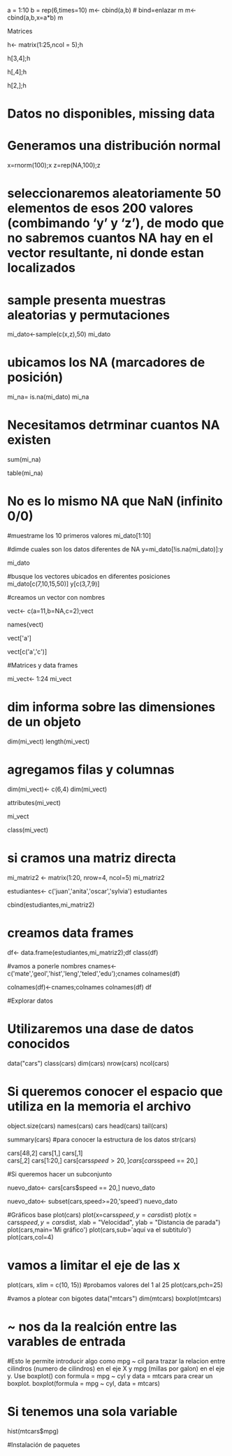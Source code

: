 a = 1:10
b = rep(6,times=10)
m<- cbind(a,b) # bind=enlazar
m
m<- cbind(a,b,x=a*b)
m  

Matrices

h<- matrix(1:25,ncol = 5);h

h[3,4];h

h[,4];h

h[2,];h

# Datos no disponibles, missing data
# Generamos una distribución normal

x=rnorm(100);x
z=rep(NA,100);z

# seleccionaremos aleatoriamente 50 elementos de esos 200 valores (combimando ‘y’ y ‘z’), de modo que no sabremos cuantos NA hay en el vector resultante, ni donde estan localizados
# sample presenta muestras aleatorias y permutaciones

mi_dato<-sample(c(x,z),50)
mi_dato

# ubicamos los NA (marcadores de posición)
mi_na= is.na(mi_dato)
mi_na

# Necesitamos detrminar cuantos NA existen
sum(mi_na)

table(mi_na)

# No es lo mismo NA que NaN (infinito 0/0)
#muestrame los 10 primeros valores
mi_dato[1:10]

#dimde cuales son los datos diferentes de NA
y=mi_dato[!is.na(mi_dato)]:y

mi_dato

#busque los vectores ubicados en diferentes posiciones
mi_dato[c(7,10,15,50)]
y[c(3,7,9)]

#creamos un vector con nombres

vect<- c(a=11,b=NA,c=2);vect

names(vect)

vect['a']

vect[c('a','c')]

#Matrices y data frames

mi_vect<- 1:24
mi_vect

# dim informa sobre las dimensiones de un objeto

dim(mi_vect)
length(mi_vect)

# agregamos filas y columnas

dim(mi_vect)<- c(6,4)
dim(mi_vect)

attributes(mi_vect)

mi_vect

class(mi_vect)

# si cramos una matriz directa 
mi_matriz2 <- matrix(1:20, nrow=4, ncol=5)
mi_matriz2

estudiantes<- c('juan','anita','oscar','sylvia')
estudiantes

cbind(estudiantes,mi_matriz2)

# creamos data frames

df<- data.frame(estudiantes,mi_matriz2);df
class(df)

#vamos a ponerle nombres 
cnames<- c('mate','geol','hist','leng','teled','edu');cnames
colnames(df)

colnames(df)<-cnames;colnames
colnames(df)
df


#Explorar datos
# Utilizaremos una dase de datos conocidos

data("cars")
class(cars)
dim(cars)
nrow(cars)
ncol(cars)

# Si queremos conocer el espacio que utiliza en la memoria el archivo
object.size(cars)
names(cars)
cars
head(cars)
tail(cars)

summary(cars)
#para conocer la estructura de los datos
str(cars)

cars[48,2]
cars[1,]
cars[,1]  
cars[,2]
cars[1:20,]
cars[cars$speed >20,]
cars[cars$speed == 20,]

#Si queremos hacer un subconjunto

nuevo_dato<- cars[cars$speed == 20,]
nuevo_dato

nuevo_dato<- subset(cars,speed>=20,'speed')
nuevo_dato

#Gráficos base
plot(cars)
plot(x=cars$speed,y=cars$dist)
plot(x = cars$speed, y = cars$dist, xlab = "Velocidad", ylab = "Distancia de parada")
plot(cars,main='Mi gráfico')
plot(cars,sub='aquí va el subtitulo')
plot(cars,col=4)

# vamos a limitar el eje de las x
plot(cars, xlim = c(10, 15))
#probamos valores del 1 al 25
plot(cars,pch=25)

#vamos a plotear con bigotes
data("mtcars")
dim(mtcars)
boxplot(mtcars)
# ~ nos da la realción entre las varables de entrada
#Esto le permite introducir algo como mpg ~ cil para trazar la relacion entre cilindros (numero de cilindros) en el eje X y mpg (millas por galon) en el eje y. Use boxplot() con formula = mpg ~ cyl y data = mtcars para crear un boxplot.
boxplot(formula = mpg ~ cyl, data = mtcars)

# Si tenemos una sola variable
hist(mtcars$mpg)

#Instalación de paquetes
